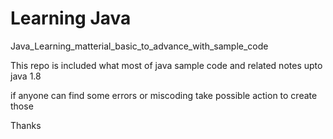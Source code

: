 # Learning Java
Java_Learning_matterial_basic_to_advance_with_sample_code

This repo is included what most of java sample code and related notes upto java 1.8

if anyone can find some errors or miscoding 
take possible action to create those 

Thanks
